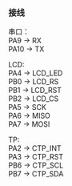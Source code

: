 
### 接线  
串口：  
PA9 -> RX  
PA10 -> TX  

LCD:  
PA4 -> LCD_LED  
PB0 -> LCD_RS  
PB1 -> LCD_RST  
PB2 -> LCD_CS  
PA5 -> SCK  
PA6 -> MISO  
PA7 -> MOSI  

TP:  
PA2 -> CTP_INT  
PA3 -> CTP_RST  
PB6 -> CTP_SCL  
PB7 -> CTP_SDA  
